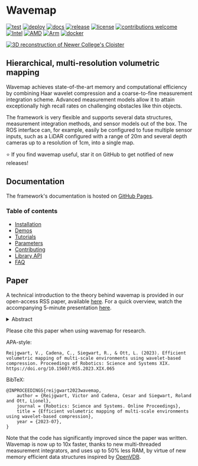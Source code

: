 # Wavemap
<div>
<a href="https://github.com/ethz-asl/wavemap/actions/workflows/ci.yml"><img src="https://img.shields.io/github/actions/workflow/status/ethz-asl/wavemap/ci.yml?label=test&logo=githubactions&logoColor=white" alt="test"/></a>
<a href="https://github.com/ethz-asl/wavemap/actions/workflows/cd.yml"><img src="https://img.shields.io/github/actions/workflow/status/ethz-asl/wavemap/cd.yml?label=deploy&logo=githubactions&logoColor=white" alt="deploy"/></a>
<a href="https://ethz-asl.github.io/wavemap/"><img src="https://img.shields.io/badge/docs-online-brightgreen?logo=sphinx" alt="docs"/></a>
<a href="https://github.com/ethz-asl/wavemap/releases"><img src="https://img.shields.io/github/v/tag/ethz-asl/wavemap?label=release&logo=github" alt="release"/></a>
<a href="https://github.com/ethz-asl/wavemap/blob/main/LICENSE"><img src="https://img.shields.io/badge/license-BSD%203-blue?logo=bsd" alt="license"/></a>
<a href="https://ethz-asl.github.io/wavemap/pages/contributing.html"><img src="https://img.shields.io/badge/contributions-welcome-brightgreen" alt="contributions welcome"/></a>
</div>
<div>
<a href="https://ethz-asl.github.io/wavemap/pages/installation.html"><img src="https://img.shields.io/badge/Intel-0071C5?logo=intel" alt="Intel"/></a>
<a href="https://ethz-asl.github.io/wavemap/pages/installation.html"><img src="https://img.shields.io/badge/AMD-ED1C24?logo=amd" alt="AMD"/></a>
<a href="https://ethz-asl.github.io/wavemap/pages/installation.html"><img src="https://img.shields.io/badge/Arm-0091BD?logo=arm&logoColor=white" alt="Arm"/></a>
<a href="https://github.com/ethz-asl/wavemap/pkgs/container/wavemap"><img src="https://img.shields.io/badge/Docker-2496ED?logo=docker&logoColor=black" alt="docker"/></a>
</div>

[![3D reconstruction of Newer College's Cloister](https://github.com/ethz-asl/wavemap/assets/6238939/e432d4ea-440d-4e9d-adf9-af3ae3b09a10)](https://www.youtube.com/live/ftQhK75Ri1E?si=9txTYyJ78wQuhyN-&t=733)

## Hierarchical, multi-resolution volumetric mapping

Wavemap achieves state-of-the-art memory and computational efficiency by combining Haar wavelet compression and a coarse-to-fine measurement integration scheme. Advanced measurement models allow it to attain exceptionally high recall rates on challenging obstacles like thin objects.

The framework is very flexible and supports several data structures, measurement integration methods, and sensor models out of the box. The ROS interface can, for example, easily be configured to fuse multiple sensor inputs, such as a LiDAR configured with a range of 20m and several depth cameras up to a resolution of 1cm, into a single map.

⭐ If you find wavemap useful, star it on GitHub to get notified of new releases!

## Documentation
The framework's documentation is hosted on [GitHub Pages](https://ethz-asl.github.io/wavemap/).

### Table of contents
* [Installation](https://ethz-asl.github.io/wavemap/pages/installation)
* [Demos](https://ethz-asl.github.io/wavemap/pages/demos)
* [Tutorials](https://ethz-asl.github.io/wavemap/pages/tutorials)
* [Parameters](https://ethz-asl.github.io/wavemap/pages/parameters)
* [Contributing](https://ethz-asl.github.io/wavemap/pages/contributing)
* [Library API](https://ethz-asl.github.io/wavemap/api/unabridged_api)
* [FAQ](https://ethz-asl.github.io/wavemap/pages/faq)

## Paper
A technical introduction to the theory behind wavemap is provided in our open-access RSS paper, available [here](https://www.roboticsproceedings.org/rss19/p065.pdf). For a quick overview, watch the accompanying 5-minute presentation [here](https://www.youtube.com/live/ftQhK75Ri1E?si=9txTYyJ78wQuhyN-&t=733).

<details>
<summary>Abstract</summary>
<br>
Volumetric maps are widely used in robotics due to their desirable properties in applications such as path planning, exploration, and manipulation. Constant advances in mapping technologies are needed to keep up with the improvements in sensor technology, generating increasingly vast amounts of precise measurements. Handling this data in a computationally and memory-efficient manner is paramount to representing the environment at the desired scales and resolutions. In this work, we express the desirable properties of a volumetric mapping framework through the lens of multi-resolution analysis. This shows that wavelets are a natural foundation for hierarchical and multi-resolution volumetric mapping. Based on this insight we design an efficient mapping system that uses wavelet decomposition. The efficiency of the system enables the use of uncertainty-aware sensor models, improving the quality of the maps. Experiments on both synthetic and real-world data provide mapping accuracy and runtime performance comparisons with state-of-the-art methods on both RGB-D and 3D LiDAR data. The framework is open-sourced to allow the robotics community at large to explore this approach.
</details>

Please cite this paper when using wavemap for research.

APA-style:
```
Reijgwart, V., Cadena, C., Siegwart, R., & Ott, L. (2023). Efficient volumetric mapping of multi-scale environments using wavelet-based compression. Proceedings of Robotics: Science and Systems XIX. https://doi.org/10.15607/RSS.2023.XIX.065
```

BibTeX:
```
@INPROCEEDINGS{reijgwart2023wavemap,
    author = {Reijgwart, Victor and Cadena, Cesar and Siegwart, Roland and Ott, Lionel},
    journal = {Robotics: Science and Systems. Online Proceedings},
    title = {Efficient volumetric mapping of multi-scale environments using wavelet-based compression},
    year = {2023-07},
}
```

Note that the code has significantly improved since the paper was written. Wavemap is now up to 10x faster, thanks to new multi-threaded measurement integrators, and uses up to 50% less RAM, by virtue of new memory efficient data structures inspired by [OpenVDB](https://github.com/AcademySoftwareFoundation/openvdb).
